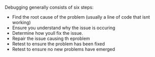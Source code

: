 

Debugging generally consists of six steps:

- Find the root cause of the problem (usually a line of code that isnt working)
- Ensure you understand why the issue is occuring
- Determine how youll fix the issue.
- Repair the issue causing th eproblem
- Retest to ensure the problem has been fixed
- Retest to ensure no new problems have emerged



